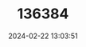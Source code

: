 ---
title: "136384"
category: "Hapalemur meridionalis"
draft: false
date: 2024-02-22 13:03:51
languages:
  English: ["Southern Grey Bamboo Lemur", "Southern Lesser Bamboo Lemur", "Rusty-gray Lesser Bamboo Lemur"]
---